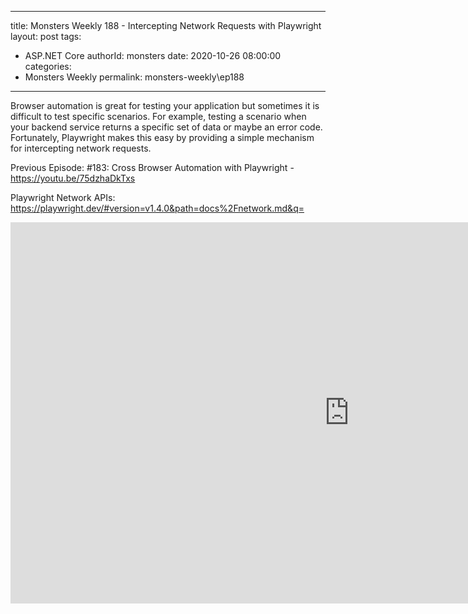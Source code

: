 
---
title: Monsters Weekly 188 -  Intercepting Network Requests with Playwright
layout: post
tags: 
  - ASP.NET Core
authorId: monsters
date: 2020-10-26 08:00:00
categories:
  - Monsters Weekly
permalink: monsters-weekly\ep188
---

Browser automation is great for testing your application but sometimes it is difficult to test specific scenarios. For example, testing a scenario when your backend service returns a specific set of data or maybe an error code. Fortunately, Playwright makes this easy by providing a simple mechanism for intercepting network requests.

Previous Episode:
#183: Cross Browser Automation with Playwright - https://youtu.be/75dzhaDkTxs

Playwright Network APIs:  https://playwright.dev/#version=v1.4.0&path=docs%2Fnetwork.md&q=

<iframe width="1084" height="610" src="https://www.youtube.com/embed/PiIHeG3vEPs" frameborder="0" allow="accelerometer; autoplay; encrypted-media; gyroscope; picture-in-picture" allowfullscreen></iframe>
